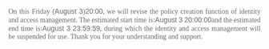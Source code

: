 <p style=";text-align: justify;font-size: 14px;font-family: Calibri, sans-serif;font-variant-numeric: normal;font-variant-east-asian: normal;line-height: normal;white-space: normal;widows: 1;background-color: rgb(255, 255, 255)"><span style="box-sizing: border-box; color: rgb(102, 102, 102); font-size: 14px; text-align: justify; text-indent: 28px; widows: 1; font-family: 宋体;">On this Friday (</span><span style="color: rgb(102, 102, 102); font-family: Calibri, sans-serif; font-size: 14px; text-align: justify; text-indent: 28px; widows: 1; background-color: rgb(255, 255, 255);">August </span><span style="box-sizing: border-box; color: rgb(102, 102, 102); font-size: 14px; text-align: justify; text-indent: 28px; widows: 1; font-family: 宋体;"></span><span style="color: rgb(102, 102, 102); font-family: Calibri, sans-serif; font-size: 14px; text-align: justify; text-indent: 28px; widows: 1; background-color: rgb(255, 255, 255);">3</span><span style="box-sizing: border-box; color: rgb(102, 102, 102); font-size: 14px; text-align: justify; text-indent: 28px; widows: 1; font-family: 宋体;">)</span><span style="color: rgb(102, 102, 102); font-family: Calibri, sans-serif; font-size: 14px; text-align: justify; text-indent: 28px; widows: 1; background-color: rgb(255, 255, 255);">20:00</span><span style="box-sizing: border-box; color: rgb(102, 102, 102); font-size: 14px; text-align: justify; text-indent: 28px; widows: 1; font-family: 宋体;">, we will revise the policy creation function of identity and access management. The estimated start time is:</span><span style="color: rgb(102, 102, 102); font-family: Calibri, sans-serif; font-size: 14px; text-align: justify; text-indent: 28px; widows: 1; background-color: rgb(255, 255, 255);">August</span><span style="box-sizing: border-box; color: rgb(102, 102, 102); font-size: 14px; text-align: justify; text-indent: 28px; widows: 1; font-family: 宋体;"> </span><span style="color: rgb(102, 102, 102); font-family: Calibri, sans-serif; font-size: 14px; text-align: justify; text-indent: 28px; widows: 1; background-color: rgb(255, 255, 255);">3</span><span style="box-sizing: border-box; color: rgb(102, 102, 102); font-size: 14px; text-align: justify; text-indent: 28px; widows: 1; font-family: 宋体;"> </span><span style="color: rgb(102, 102, 102); font-family: Calibri, sans-serif; font-size: 14px; text-align: justify; text-indent: 28px; widows: 1; background-color: rgb(255, 255, 255);">20:00:00</span><span style="box-sizing: border-box; color: rgb(102, 102, 102); font-size: 14px; text-align: justify; text-indent: 28px; widows: 1; font-family: 宋体;">and the estimated end time is:</span><span style="color: rgb(102, 102, 102); font-family: Calibri, sans-serif; font-size: 14px; text-align: justify; text-indent: 28px; widows: 1; background-color: rgb(255, 255, 255);">August</span><span style="box-sizing: border-box; color: rgb(102, 102, 102); font-size: 14px; text-align: justify; text-indent: 28px; widows: 1; font-family: 宋体;"> </span><span style="color: rgb(102, 102, 102); font-family: Calibri, sans-serif; font-size: 14px; text-align: justify; text-indent: 28px; widows: 1; background-color: rgb(255, 255, 255);">3</span><span style="box-sizing: border-box; color: rgb(102, 102, 102); font-size: 14px; text-align: justify; text-indent: 28px; widows: 1; font-family: 宋体;"> </span><span style="color: rgb(102, 102, 102); font-family: Calibri, sans-serif; font-size: 14px; text-align: justify; text-indent: 28px; widows: 1; background-color: rgb(255, 255, 255);">23:59:59</span><span style="box-sizing: border-box; color: rgb(102, 102, 102); font-size: 14px; text-align: justify; text-indent: 28px; widows: 1; font-family: 宋体;">, during which the identity and access management will be suspended for use. Thank you for your understanding and support. </span></p><p style=";text-align: justify;font-size: 14px;font-family: Calibri, sans-serif;font-variant-numeric: normal;font-variant-east-asian: normal;line-height: normal;white-space: normal;widows: 1;background-color: rgb(255, 255, 255)"><span style="color: rgb(31, 73, 125)"> </span></p><p><br/></p>